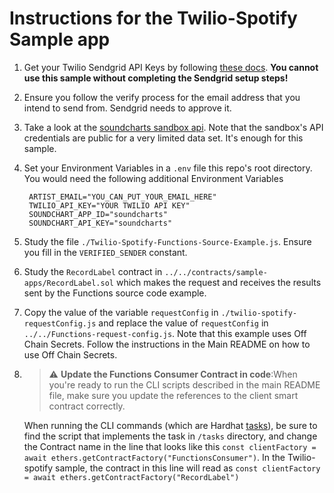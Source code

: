 # Instructions for the Twilio-Spotify Sample app

1. Get your Twilio Sendgrid API Keys by following [these docs](https://docs.sendgrid.com/for-developers/sending-email/api-getting-started). <b> You cannot use this sample without completing the Sendgrid setup steps!</b>

2. Ensure you follow the verify process for the email address that you intend to send from. Sendgrid needs to approve it.

3. Take a look at the [soundcharts sandbox api](https://doc.api.soundcharts.com/api/v2/doc). Note that the sandbox's API credentials are public for a very limited data set. It's enough for this sample.

4. Set your Environment Variables in a `.env` file this repo's root directory.  You would need the following additional Environment Variables
        
        ARTIST_EMAIL="YOU_CAN_PUT_YOUR_EMAIL_HERE" 
        TWILIO_API_KEY="YOUR TWILIO API KEY"
        SOUNDCHART_APP_ID="soundcharts"
        SOUNDCHART_API_KEY="soundcharts"

5. Study the file `./Twilio-Spotify-Functions-Source-Example.js`. Ensure you fill in the `VERIFIED_SENDER` constant.  

6. Study the `RecordLabel` contract in `../../contracts/sample-apps/RecordLabel.sol` which makes the request and receives the results sent by the Functions source code example.  

7. Copy the value of the variable `requestConfig` in `./twilio-spotify-requestConfig.js` and replace the value of `requestConfig` in `../../Functions-request-config.js`.  Note that this example uses Off Chain Secrets.  Follow the instructions in the Main README on how to use Off Chain Secrets.

8. > :warning: **Update the Functions Consumer Contract in code**:When you're ready to run the CLI scripts described in the main README file, make sure you update the references to the client smart contract correctly. 

    When running the CLI commands (which are Hardhat [tasks](https://hardhat.org/hardhat-runner/docs/guides/tasks-and-scripts)), be sure to find the script that implements the task in `/tasks` directory, and change the Contract name in the line that looks like this `const clientFactory = await ethers.getContractFactory("FunctionsConsumer")`. In the Twilio-spotify sample, the contract in this line will read as `const clientFactory = await ethers.getContractFactory("RecordLabel")`



